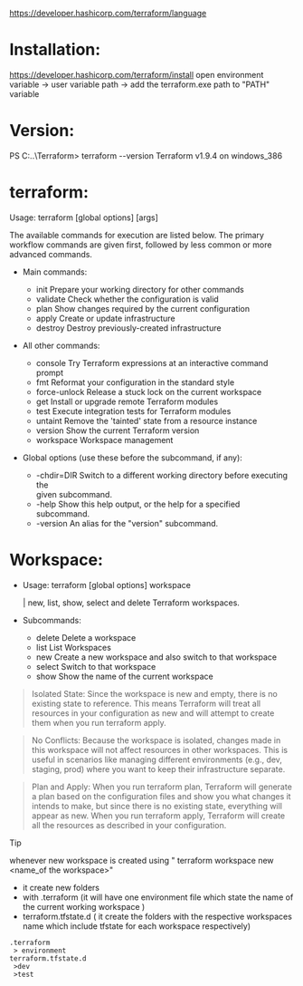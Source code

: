 https://developer.hashicorp.com/terraform/language




# Installation:
https://developer.hashicorp.com/terraform/install
open environment variable -> user variable path -> add the terraform.exe path to "PATH" variable



# Version:
PS C:\..\Terraform> terraform --version
Terraform v1.9.4 on windows_386



# terraform:
Usage: terraform [global options] <subcommand> [args]

The available commands for execution are listed below.
The primary workflow commands are given first, followed by
less common or more advanced commands.

* Main commands:
   + init          Prepare your working directory for other commands
   + validate      Check whether the configuration is valid
   + plan          Show changes required by the current configuration
   + apply         Create or update infrastructure    
   + destroy       Destroy previously-created infrastructure

* All other commands:
  + console       Try Terraform expressions at an interactive command prompt
  + fmt           Reformat your configuration in the standard style
  + force-unlock  Release a stuck lock on the current workspace
  + get           Install or upgrade remote Terraform modules
  + test          Execute integration tests for Terraform modules
  + untaint       Remove the 'tainted' state from a resource instance
  + version       Show the current Terraform version
  + workspace     Workspace management

* Global options (use these before the subcommand, if any):
  + -chdir=DIR    Switch to a different working directory before executing the        
                given subcommand.
  + -help         Show this help output, or the help for a specified subcommand.      
  + -version      An alias for the "version" subcommand.




# Workspace:
* Usage: terraform [global options] workspace

  | new, list, show, select and delete Terraform workspaces.

* Subcommands:
    + delete    Delete a workspace
    + list      List Workspaces
    + new       Create a new workspace and also switch to that workspace
    + select    Switch to that workspace
    + show      Show the name of the current workspace

> Isolated State: Since the workspace is new and empty, there is no existing state to reference. This means Terraform will treat all resources in your configuration as new and will attempt to create them when you run terraform apply.

> No Conflicts: Because the workspace is isolated, changes made in this workspace will not affect resources in other workspaces. This is useful in scenarios like managing different environments (e.g., dev, staging, prod) where you want to keep their infrastructure separate.

> Plan and Apply: When you run terraform plan, Terraform will generate a plan based on the configuration files and show you what changes it intends to make, but since there is no existing state, everything will appear as new. When you run terraform apply, Terraform will create all the resources as described in your configuration.

>[!TIP]
> whenever new workspace is created using " terraform workspace new <name_of the workspace>"
  > + it create new folders 
  > + with .terraform (it will have one environment file which state the name of the current working workspace ) 
  > + terraform.tfstate.d ( it create the folders with the respective workspaces name which include tfstate for each workspace respectively)


```
.terraform
 > environment
terraform.tfstate.d
 >dev
 >test
```




